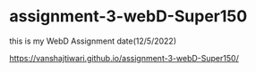 # assignment-3-webD-Super150
this is my WebD Assignment date(12/5/2022)


https://vanshajtiwari.github.io/assignment-3-webD-Super150/
